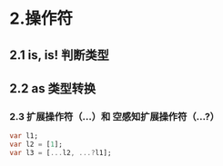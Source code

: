 # 2.操作符

## 2.1 is, is! 判断类型

## 2.2 as 类型转换

### 2.3 扩展操作符（...）和 空感知扩展操作符（...?）

```dart
var l1;
var l2 = [1];
var l3 = [...l2, ...?l1];
```
